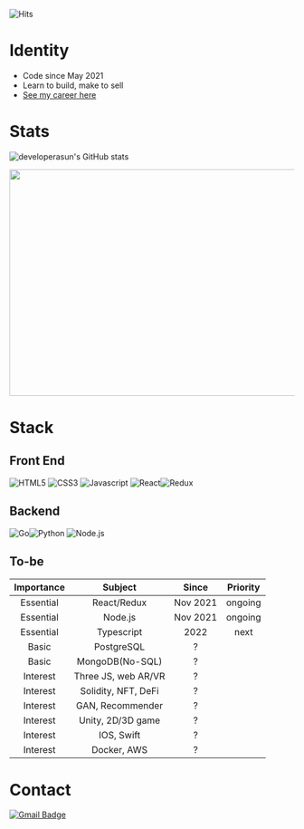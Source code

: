![Hits](https://hits.seeyoufarm.com/api/count/incr/badge.svg?url=https%3A%2F%2Fgithub.com%2Fdeveloperasun%2Fhit-counter&count_bg=%2379C83D&title_bg=%23555555&icon=gnuicecat.svg&icon_color=%2379C83D&title=hits&edge_flat=false)

# Identity
- Code since May 2021
- Learn to build, make to sell
- [See my career here](https://bit.ly/my_secret_box)

# Stats
![developerasun's GitHub stats](https://github-readme-stats.vercel.app/api?username=developerasun&theme=highcontrast&show_icons=true)


<a href="https://wakatime.com"><img src="https://wakatime.com/share/@developerasun/cff13d30-a0b0-4e6a-8f25-0c5bbc743349.png" width=600px height=400px/></a>

# Stack
## Front End
![HTML5](https://img.shields.io/badge/HTML-black?style=flat&logo=HTML5&logoColor=white) ![CSS3](https://img.shields.io/badge/CSS-black?style=square&logo=CSS3&logoColor=white) ![Javascript](https://img.shields.io/badge/Javascript-black?style=square&logo=Javascript&logoColor=white) ![React](https://img.shields.io/badge/React-white?style=square&logo=React&logoColor=black)![Redux](https://img.shields.io/badge/Redux-white?style=square&logo=Redux&logoColor=black)

## Backend
![Go](https://img.shields.io/badge/Go-black?style=square&logo=Go&logoColor=white)![Python](https://img.shields.io/badge/Python-black?style=square&logo=Python&logoColor=white) ![Node.js](https://img.shields.io/badge/Node.js-white?style=square&logo=Javascript&logoColor=black)

  
## To-be
|Importance|Subject|Since|Priority|
|:--:|:-------------------:|:------------:|:---:|
|Essential|React/Redux|Nov 2021|ongoing|
|Essential|Node.js|Nov 2021|ongoing|
|Essential|Typescript|2022|next|
|Basic|PostgreSQL|?|
|Basic|MongoDB(No-SQL)|?|
|Interest|Three JS, web AR/VR|?|
|Interest|Solidity, NFT, DeFi|?|
|Interest|GAN, Recommender|?|
|Interest|Unity, 2D/3D game|?|
|Interest|IOS, Swift|?|
|Interest|Docker, AWS|?|


# Contact
 [![Gmail Badge](https://img.shields.io/badge/Gmail-F05032?style=flat-square&logo=Gmail&logoColor=white&link=mailto:nellow1102@gmail.com)](mailto:nellow1102@gmail.com)
 
    
